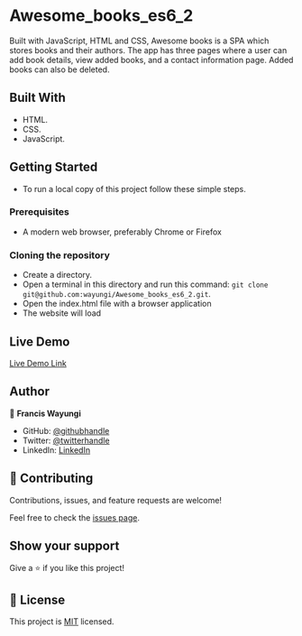 # Awesome_books_es6_2
Built with JavaScript, HTML and CSS, Awesome books is a SPA which stores books and their authors. The app has three pages where a user can add book details, view added books, and a contact information page. Added books can also be deleted. 

## Built With

- HTML.
- CSS.
- JavaScript.


## Getting Started

- To run a local copy of this project follow these simple steps.

### Prerequisites
- A modern web browser, preferably Chrome or Firefox

### Cloning the repository
- Create a directory.
- Open a terminal in this directory and run this command: `git clone git@github.com:wayungi/Awesome_books_es6_2.git`.
- Open the index.html file with a browser application
- The website will load

## Live Demo

[Live Demo Link](https://wayungi.github.io/Awesome_books_es6_2/)

## Author

👤 **Francis Wayungi**

- GitHub: [@githubhandle](https://github.com/wayungi)
- Twitter: [@twitterhandle](https://twitter.com/FrancisWayungi)
- LinkedIn: [LinkedIn](https://linkedin.com/in/francis-wayungi-3aa626231)

## 🤝 Contributing

Contributions, issues, and feature requests are welcome!

Feel free to check the [issues page](../../issues/).

## Show your support

Give a ⭐️ if you like this project!

## 📝 License

This project is [MIT](./MIT.md) licensed.

